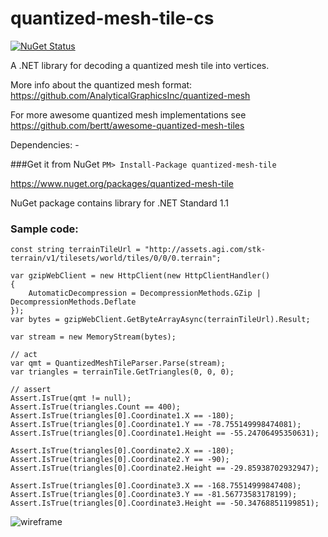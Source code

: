 # quantized-mesh-tile-cs

[![NuGet Status](http://img.shields.io/nuget/v/quantized-mesh-tile.svg?style=flat)](https://www.nuget.org/packages/quantized-mesh-tile/)

A .NET library for decoding a quantized mesh tile into vertices.

More info about the quantized mesh format: https://github.com/AnalyticalGraphicsInc/quantized-mesh

For more awesome quantized mesh implementations see https://github.com/bertt/awesome-quantized-mesh-tiles

Dependencies: -

###Get it from NuGet 
`
PM> Install-Package quantized-mesh-tile
`

https://www.nuget.org/packages/quantized-mesh-tile

NuGet package contains library for .NET Standard 1.1 

### Sample code:

```
const string terrainTileUrl = "http://assets.agi.com/stk-terrain/v1/tilesets/world/tiles/0/0/0.terrain";

var gzipWebClient = new HttpClient(new HttpClientHandler()
{
    AutomaticDecompression = DecompressionMethods.GZip | DecompressionMethods.Deflate
});
var bytes = gzipWebClient.GetByteArrayAsync(terrainTileUrl).Result;

var stream = new MemoryStream(bytes);

// act
var qmt = QuantizedMeshTileParser.Parse(stream);
var triangles = terrainTile.GetTriangles(0, 0, 0);

// assert
Assert.IsTrue(qmt != null);
Assert.IsTrue(triangles.Count == 400);
Assert.IsTrue(triangles[0].Coordinate1.X == -180);
Assert.IsTrue(triangles[0].Coordinate1.Y == -78.755149998474081);
Assert.IsTrue(triangles[0].Coordinate1.Height == -55.24706495350631);

Assert.IsTrue(triangles[0].Coordinate2.X == -180);
Assert.IsTrue(triangles[0].Coordinate2.Y == -90);
Assert.IsTrue(triangles[0].Coordinate2.Height == -29.85938702932947);

Assert.IsTrue(triangles[0].Coordinate3.X == -168.75514999847408);
Assert.IsTrue(triangles[0].Coordinate3.Y == -81.56773583178199);
Assert.IsTrue(triangles[0].Coordinate3.Height == -50.34768851199851);
```
![wireframe](https://cesiumjs.org/images/2015/12-18/terrain-obb-wireframe.png)
